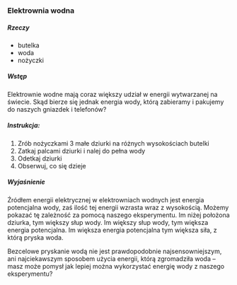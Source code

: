 ### Elektrownia wodna
##### Rzeczy
- butelka
- woda
- nożyczki
##### Wstęp
Elektrownie wodne mają coraz większy udział w energii wytwarzanej na świecie. Skąd bierze się jednak energia wody, którą zabieramy i pakujemy do naszych gniazdek i telefonów?
##### Instrukcja:
1. Zrób nożyczkami 3 małe dziurki na różnych wysokościach butelki
2. Zatkaj palcami dziurki i nalej do pełna wody
3. Odetkaj dziurki
4. Obserwuj, co się dzieje
##### Wyjaśnienie
Źródłem energii elektrycznej w elektrowniach wodnych jest energia potencjalna wody, zaś ilość tej energii wzrasta wraz z wysokością.  Możemy pokazać tę zależność za pomocą naszego eksperymentu. Im niżej położona dziurka, tym większy słup wody. Im większy słup wody, tym większa energia potencjalna. Im większa energia potencjalna tym większa siła, z którą pryska woda. 

Bezcelowe pryskanie wodą nie jest prawdopodobnie najsensowniejszym, ani najciekawszym sposobem użycia energii, którą zgromadziła woda – masz może pomysł jak lepiej można wykorzystać energię wody z naszego eksperymentu?

